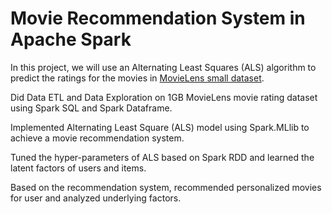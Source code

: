 # Movie Recommendation System in Apache Spark

In this project, we will use an Alternating Least Squares (ALS) algorithm to predict the ratings for the movies in [MovieLens small dataset](https://grouplens.org/datasets/movielens/latest/).

Did Data ETL and Data Exploration on 1GB MovieLens movie rating dataset using Spark SQL and Spark Dataframe.  

Implemented Alternating Least Square (ALS) model using Spark.MLlib to achieve a movie recommendation system.    

Tuned the hyper-parameters of ALS based on Spark RDD and learned the latent factors of users and items.     

Based on the recommendation system, recommended personalized movies for user and analyzed underlying factors.  
